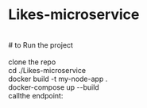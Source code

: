 # Likes-microservice
<br>
# to Run the project
<br><br>
clone the repo<br>
cd ./Likes-microservice<br>
docker build -t my-node-app . <br>
docker-compose up --build<br>
callthe endpoint:<br>

